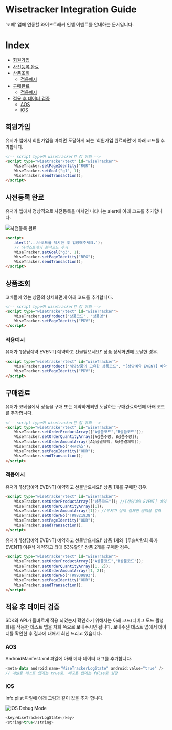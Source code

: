 # Wisetracker Integration Guide
'코베' 앱에 연동할 와이즈트래커 인앱 이벤트를 안내하는 문서입니다.

# Index
* [회원가입](./cobe.md#회원가입)
* [사전등록 완료](./cobe.md#사전등록-완료)
* [상품조회](./cobe.md#상품조회)
	* [적용예시](./cobe.md#적용예시)
* [구매완료](./cobe.md#구매완료)
	* [적용예시](./cobe.md#적용예시-1)
* [적용 후 데이터 검증](./cobe.md#적용-후-데이터-검증)
	* [AOS](./cobe.md#AOS)
	* [iOS](./cobe.md#iOS)


## 회원가입
유저가 앱에서 회원가입을 마치면 도달하게 되는 '회원가입 완료화면'에 아래 코드를 추가합니다.
``` html
<!-- script type이 wisetracker인 점 유의 -->
<script type="wisetracker/text" id="wiseTracker">
	WiseTracker.setPageIdentity("RGR");
	WiseTracker.setGoal("g1", 1);
	WiseTracker.sendTransaction();
</script>
```

## 사전등록 완료
유저가 앱에서 정상적으로 사전등록을 마치면 나타나는 alert에 아래 코드를 추가합니다.

![사전등록 완료](http://www.wisetracker.co.kr/wp-content/uploads/2020/03/cobe000.jpg)

``` html
<script>
	alert('...바코드를 제시한 후 입장해주세요.');
	// 와이즈트래커 분석코드 추가
	WiseTracker.setGoal("g3", 1);
	WiseTracker.setPageIdentity("REG");
	WiseTracker.sendTransaction();
</script>
```

## 상품조회
코베몰에 있는 상품의 상세화면에 아래 코드를 추가합니다.
``` html
<!-- script type이 wisetracker인 점 유의 -->
<script type="wisetracker/text" id="wiseTracker">
	WiseTracker.setProduct("상품코드", "상품명")
	WiseTracker.setPageIdentity("PDV");
</script>
```

### 적용예시
유저가 '[상담예약 EVENT] 예약하고 선물받으세요!' 상품 상세화면에 도달한 경우.
``` html
<script type="wisetracker/text" id="wiseTracker">
	WiseTracker.setProduct("해당상품의 고유한 상품코드", "[상담예약 EVENT] 예약하고 선물받으세요!")
	WiseTracker.setPageIdentity("PDV");
</script>
```

## 구매완료
유저가 코베몰에서 상품을 구매 또는 예약하게되면 도달하는 구매완료화면에 아래 코드를 추가합니다. 
``` html
<!-- script type이 wisetracker인 점 유의 -->
<script type="wisetracker/text" id="wiseTracker">
	WiseTracker.setOrderProductArray(["A상품코드","B상품코드"]);
	WiseTracker.setOrderQuantityArray([A상품수량, B상품수량]);
	WiseTracker.setOrderAmountArray([A상품결제액, B상품결제액]);
	WiseTracker.setOrderNo("주문번호");
	WiseTracker.setPageIdentity("ODR");
	WiseTracker.sendTransaction();
</script>
```

### 적용예시
유저가 '[상담예약 EVENT] 예약하고 선물받으세요!' 상품 1개를 구매한 경우.
``` html
<script type="wisetracker/text" id="wiseTracker">
	WiseTracker.setOrderProductArray(["상품코드"]); //[상담예약 EVENT] 예약하고 선물받으세요! 상품의 고유 상품코드 입력
	WiseTracker.setOrderQuantityArray([1]);
	WiseTracker.setOrderAmountArray([1]); //유저가 실제 결제한 금액을 입력
	WiseTracker.setOrderNo("TR9821938");
	WiseTracker.setPageIdentity("ODR");
	WiseTracker.sendTransaction();
</script>
```

유저가 '[상담예약 EVENT] 예약하고 선물받으세요!' 상품 1개와 '[루솔박람회 특가EVENT] 이유식 계약하고 최대 63%할인' 상품 2개를 구매한 경우.
``` html
<script type="wisetracker/text" id="wiseTracker">
	WiseTracker.setOrderProductArray(["A상품코드","B상품코드"]);
	WiseTracker.setOrderQuantityArray([1, 2]);
	WiseTracker.setOrderAmountArray([1, 2]);
	WiseTracker.setOrderNo("TR9939893");
	WiseTracker.setPageIdentity("ODR");
	WiseTracker.sendTransaction();
</script>
```

## 적용 후 데이터 검증
SDK와 API가 올바르게 적용 되었는지 확인하기 위해서는 아래 코드(디버그 모드 활성화)를 적용한 테스트 앱을 저희 쪽으로 보내주시면 됩니다. 보내주신 테스트 앱에서 데이터를 확인한 후 결과에 대해서 회신 드리고 있습니다.

### AOS
AndroidManifest.xml 파일에 아래 메타 데이터 태그를 추가합니다.
``` kotlin
<meta-data android:name="WiseTrackerLogState" android:value="true" />
// 개발용 테스트 앱에는 true로, 배포용 앱에는 false로 설정
```

### iOS
Info.plist 파일에 아래 그림과 같이 값을 추가 합니다.

![iOS Debug Mode](http://www.wisetracker.co.kr/wp-content/uploads/2019/05/ios-debug.png)

``` swift
<key>WiseTrackerLogState</key>
<string>true</string>
```
